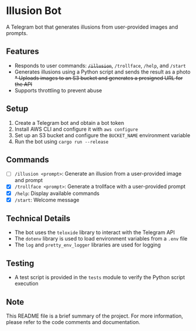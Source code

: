 **Illusion Bot**
================

A Telegram bot that generates illusions from user-provided images and prompts.

**Features**
-----------

* Responds to user commands: ~~`/illusion`~~, `/trollface`, `/help`, and `/start`
* Generates illusions using a Python script and sends the result as a photo
~~* Uploads images to an S3 bucket and generates a presigned URL for the API~~
* Supports throttling to prevent abuse

**Setup**
--------

1. Create a Telegram bot and obtain a bot token
2. Install AWS CLI and configure it with `aws configure`
3. Set up an S3 bucket and configure the `BUCKET_NAME` environment variable
4. Run the bot using `cargo run --release`

**Commands**
------------

- [ ] `/illusion <prompt>`: Generate an illusion from a user-provided image and prompt
- [x] `/trollface <prompt>`: Generate a trollface with a user-provided prompt
- [x] `/help`: Display available commands
- [x] `/start`: Welcome message

**Technical Details**
--------------------

* The bot uses the `teloxide` library to interact with the Telegram API
* The `dotenv` library is used to load environment variables from a `.env` file
* The `log` and `pretty_env_logger` libraries are used for logging

**Testing**
----------

* A test script is provided in the `tests` module to verify the Python script execution

**Note**
----

This README file is a brief summary of the project. For more information, please refer to the code comments and documentation.